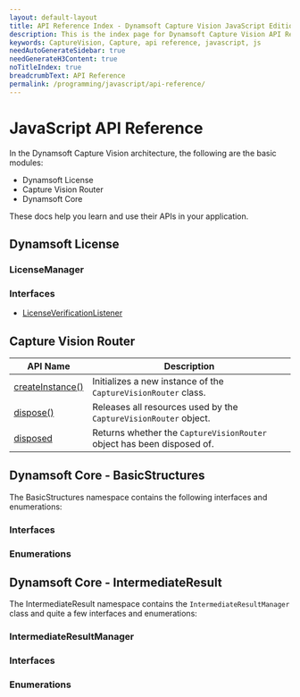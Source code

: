 ```yaml
---
layout: default-layout
title: API Reference Index - Dynamsoft Capture Vision JavaScript Edition
description: This is the index page for Dynamsoft Capture Vision API Reference
keywords: CaptureVision, Capture, api reference, javascript, js
needAutoGenerateSidebar: true
needGenerateH3Content: true
noTitleIndex: true
breadcrumbText: API Reference
permalink: /programming/javascript/api-reference/
---
```


# JavaScript API Reference

In the Dynamsoft Capture Vision architecture, the following are the basic modules:

* Dynamsoft License
* Capture Vision Router
* Dynamsoft Core

These docs help you learn and use their APIs in your application.

## Dynamsoft License

### LicenseManager


### Interfaces

* [LicenseVerificationListener](license)

## Capture Vision Router

| API Name                                              | Description                                                            |
| ----------------------------------------------------- | ---------------------------------------------------------------------- |
| [createInstance()](cvr/instantiate.md#createinstance) | Initializes a new instance of the `CaptureVisionRouter` class.         |
| [dispose()](cvr/instantiate.md#dispose)               | Releases all resources used by the `CaptureVisionRouter` object.       |
| [disposed](cvr/instantiate.md#disposed)               | Returns whether the `CaptureVisionRouter` object has been disposed of. |

## Dynamsoft Core - BasicStructures

The BasicStructures namespace contains the following interfaces and enumerations:

### Interfaces


### Enumerations


## Dynamsoft Core - IntermediateResult

The IntermediateResult namespace contains the `IntermediateResultManager` class and quite a few interfaces and enumerations:

### IntermediateResultManager

### Interfaces


### Enumerations

